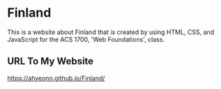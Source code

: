 # Finland
This is a website about Finland that is created by using HTML, CSS, and JavaScript for the ACS 1700, 'Web Foundations', class.

 
## URL To My Website
https://ahyeonn.github.io/Finland/
